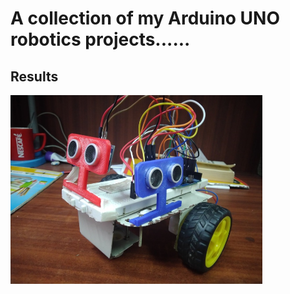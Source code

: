 # A collection of my Arduino UNO robotics projects......



## Results
<img src="https://raw.githubusercontent.com/nilutpolkashyap/arduino_uno_robots/main/version_1/robot.jpg" width="80%">
